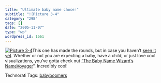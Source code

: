 ```yaml
---
title: "Ultimate baby name choser"
subtitle: "![Picture 3-4"
category: "298"
tags: []
date: "2005-11-07"
type: "wp"
wordpress_id: 1661
---
```

[![Picture 3-4](https://i0.wp.com/s3.media.squarespace.com/production/1075723/12829350/weblogs/images/Picture%25203-4-tm.jpg?resize=230%2C160)](https://i0.wp.com/s3.media.squarespace.com/production/1075723/12829350/weblogs/images/Picture%25203-4.png)This one has made the rounds, but in case you haven’t [seen it yet](http://babynamewizard.com/namevoyager/lnv0105.html). Whether or not you are expecting a baby, have a child, or just love cool visualizations, you’ve gotta check out [“The Baby Name Wizard’s NameVoyager](http://babynamewizard.com/namevoyager/lnv0105.html)“. Incredibly cool!

Technorati Tags: [babyboomers](http://www.technorati.com/tag/babyboomers)